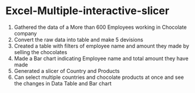 # Excel-Multiple-interactive-slicer

1) Gathered the data of a More than 600 Employees working in Chocolate company
2) Convert the raw data into table and make 5 devisions
3) Created a table with filters of employee name and amount they made by selling the chocolates
4) Made a Bar chart indicating Employee name and total amount they have made
5) Generated a slicer of Country and Products
6) Can select multiple countries and chocolate products at once and see the changes in Data Table and Bar chart
